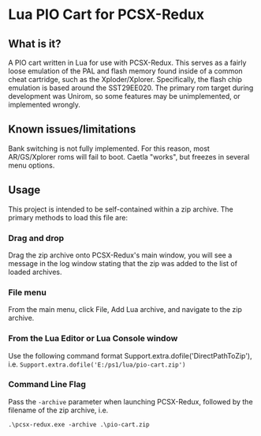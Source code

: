 # Lua PIO Cart for PCSX-Redux

## What is it?

A PIO cart written in Lua for use with PCSX-Redux.
This serves as a fairly loose emulation of the PAL and flash memory found inside of a common cheat cartridge, such as the Xploder/Xplorer. Specifically, the flash chip emulation is based around the SST29EE020.
The primary rom target during development was Unirom, so some features may be unimplemented, or implemented wrongly.

## Known issues/limitations

Bank switching is not fully implemented. For this reason, most AR/GS/Xplorer roms will fail to boot. Caetla "works", but freezes in several menu options.

## Usage

This project is intended to be self-contained within a zip archive. The primary methods to load this file are:

### Drag and drop

Drag the zip archive onto PCSX-Redux's main window, you will see a message in the log window stating that the zip was added to the list of loaded archives.

### File menu

From the main menu, click File, Add Lua archive, and navigate to the zip archive.

### From the Lua Editor or Lua Console window

Use the following command format Support.extra.dofile('DirectPathToZip'), i.e.
```Support.extra.dofile('E:/ps1/lua/pio-cart.zip')```

### Command Line Flag

Pass the ``-archive`` parameter when launching PCSX-Redux, followed by the filename of the zip archive, i.e.
```
.\pcsx-redux.exe -archive .\pio-cart.zip
```
